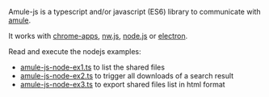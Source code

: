 Amule-js is a typescript and/or javascript (ES6) library to communicate with [amule](https://en.wikipedia.org/wiki/AMule).

It works with [chrome-apps](https://developer.chrome.com/apps/about_apps), [nw.js](https://nwjs.io/), [node.js](https://nodejs.org/) or [electron](http://electron.atom.io/).

Read and execute the nodejs examples:

* [amule-js-node-ex1.ts](amule-js-node-ex1.ts) to list the shared files
* [amule-js-node-ex2.ts](amule-js-node-ex2.ts) to trigger all downloads of a search result
* [amule-js-node-ex3.ts](amule-js-node-ex3.ts) to export shared files list in html format